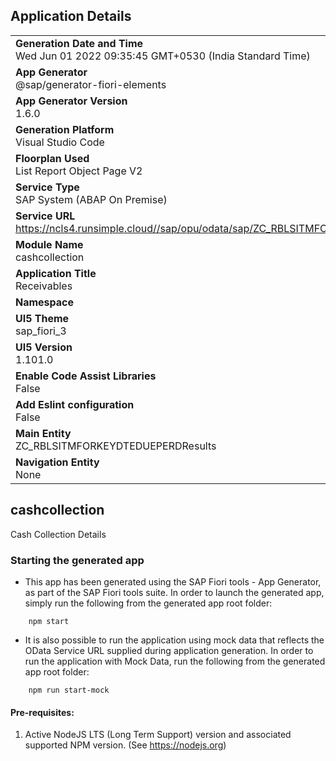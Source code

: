 ## Application Details
|               |
| ------------- |
|**Generation Date and Time**<br>Wed Jun 01 2022 09:35:45 GMT+0530 (India Standard Time)|
|**App Generator**<br>@sap/generator-fiori-elements|
|**App Generator Version**<br>1.6.0|
|**Generation Platform**<br>Visual Studio Code|
|**Floorplan Used**<br>List Report Object Page V2|
|**Service Type**<br>SAP System (ABAP On Premise)|
|**Service URL**<br>https://ncls4.runsimple.cloud//sap/opu/odata/sap/ZC_RBLSITMFORKEYDTEDUEPERD_CDS
|**Module Name**<br>cashcollection|
|**Application Title**<br>Receivables|
|**Namespace**<br>|
|**UI5 Theme**<br>sap_fiori_3|
|**UI5 Version**<br>1.101.0|
|**Enable Code Assist Libraries**<br>False|
|**Add Eslint configuration**<br>False|
|**Main Entity**<br>ZC_RBLSITMFORKEYDTEDUEPERDResults|
|**Navigation Entity**<br>None|

## cashcollection

Cash Collection Details

### Starting the generated app

-   This app has been generated using the SAP Fiori tools - App Generator, as part of the SAP Fiori tools suite.  In order to launch the generated app, simply run the following from the generated app root folder:

```
    npm start
```

- It is also possible to run the application using mock data that reflects the OData Service URL supplied during application generation.  In order to run the application with Mock Data, run the following from the generated app root folder:

```
    npm run start-mock
```

#### Pre-requisites:

1. Active NodeJS LTS (Long Term Support) version and associated supported NPM version.  (See https://nodejs.org)


